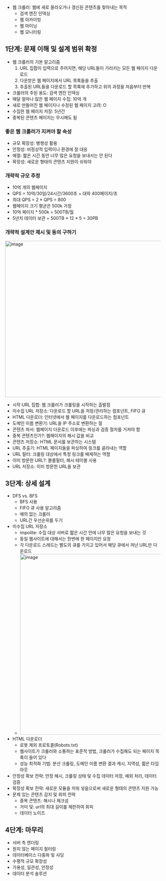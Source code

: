 - 웹 크롤러: 웹에 새로 올라오거나 갱신된 콘텐츠를 찾아내는 목적
  - 검색 엔진 인덱싱
  - 웹 아카이빙
  - 웹 마이닝
  - 웹 모니터링
 
## 1단계: 문제 이해 및 설계 범위 확정
- 웹 크롤러의 기본 알고리즘
  1. URL 집합이 입력으로 주어지면, 해당 URL들이 가리키는 모든 웹 페이지 다운로드
  2. 다운받은 웹 페이지에서 URL 목록들을 추출
  3. 추출된 URL들을 다운로드 할 목록에 추가하고 위의 과정을 처음부터 반복
- 크롤러의 주된 용도: 검색 엔진 인덱싱
- 매달 얼마나 많은 웹 페이지 수집: 10억 개
- 새로 만들어진 웹 페이지나 수정된 웹 페이지 고려: O
- 수집한 웹 페이지 저장: 5년간
- 중복된 콘텐츠 페이지는 무시해도 됨

### 좋은 웹 크롤러가 지켜야 할 속성
- 규모 확장성: 병행성 활용
- 안정성: 비정상적 입력이나 환경에 잘 대응
- 예절: 짧은 시간 동안 너무 많은 요청을 보내서는 안 된다
- 확장성: 새로운 형태의 콘텐츠 지원이 쉬워야

### 개략적 규모 추정
- 10억 개의 웹페이지
- QPS = 10억/30일/24시간/3600초 = 대락 400페이지/초
- 최대 QPS = 2 * QPS = 800
- 웹페이지 크기 평균은 500k 가정
- 10억 페이지 * 500k = 500TB/월
- 5년치 데이터 보관 = 500TB * 12 * 5 = 30PB

### 개략적 설계안 제시 및 동의 구하기
<img width="678" height="506" alt="image" src="https://github.com/user-attachments/assets/c384f541-a003-45b1-941a-726e91e2482f" />

- 시작 URL 집합: 웹 크롤러가 크롤링을 시작하는 출발점 
- 미수집 URL 저장소: 다운로드 할 URL을 저장/관리하는 컴포넌트, FIFO 큐
- HTML 다운로더: 인터넷에서 웹 페이지를 다운로드하는 컴포넌트
- 도메인 이름 변환기: URL을 IP 주소로 변환하는 절
- 콘텐츠 파서: 웹페이지 다운로드 이후에는 파싱과 검증 절차를 거져야 함
- 중복 콘텐츠인가?: 웹페이지의 해시 값을 비교
- 콘텐츠 저장소: HTML 문서를 보관하는 시스템
- URL 추출기: HTML 페이지들을 파싱하여 링크를 골라내는 역할
- URL 필터: 크롤링 대상에서 특정 링크를 배제하는 역할
- 이미 방문한 URL?: 블룸필터, 해시 테이블 사용
- URL 저장소: 이미 방문한 URL을 보관

## 3단계: 상세 설계
- DFS vs. BFS
  - BFS 사용
  - FIFO 큐 사용 알고리즘
  - 예의 없는 크롤러
  - URL간 우선순위를 두기
- 미수집 URL 저장소
  - impolite: 수집 대상 서버로 짧은 시간 안에 너무 많은 요청을 보내는 것
  - 동일 웹사이트에 대해서는 한번에 한 페이지만 요청
  - 각 다운로드 스레드는 별도의 큐를 가지고 있어서 해당 큐에서 꺼난 URL만 다운로드
  - <img width="625" height="585" alt="image" src="https://github.com/user-attachments/assets/a32341c2-052d-4d8a-b50f-5c3a0ce1a3fc" />
- HTML 다운로더
  - 로봇 제외 프로토콜(Robots.txt)
  - 웹사이트가 크롤러와 소통하는 표준적 방법, 크롤러가 수집해도 되는 페이지 목록이 들어 있다
  - 성능 최적화 기법: 분산 크롤링, 도메인 이름 변환 결과 캐시, 지역성, 짧은 타임아웃
- 안정성 확보 전략: 안정 해시, 크롤링 상태 및 수집 데이터 저장, 예외 처리, 데이터 검증
- 확장성 확보 전략: 새로운 모듈을 끼워 넣음으로써 새로운 형태의 콘텐츠 지원 가능
- 문제 있는 콘텐츠 감지 및 회피 전략
  - 중복 콘텐츠: 해시나 체크섬
  - 거미 덫: url의 최대 길이를 제한하여 회피
  - 데이터 노이즈
 
## 4단계: 마무리
- 서버 측 렌더링
- 원치 않는 페이지 필터링
- 데이터베이스 다중화 및 샤딩
- 수평적 규모 확장성
- 가용성, 일관성, 안정성
- 데이터 분석 솔루션
